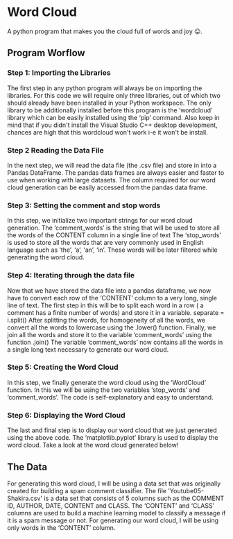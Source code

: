 # Word Cloud
A python program that makes you the cloud full of words and joy 😛.

## Program Worflow
### Step 1: Importing the Libraries
The first step in any python program will always be on importing the libraries. For this code we will require only three libraries, out of which two should already have been installed in your Python workspace. The only library to be additionally installed before this program is the ‘wordcloud’ library which can be easily installed using the ‘pip’ command. Also keep in mind that if you didn't install the Visual Studio C++ desktop development, chances are high that this wordcloud won't work i-e it won't be install.

### Step 2 Reading the Data File
In the next step, we will read the data file (the .csv file) and store in into a Pandas DataFrame. The pandas data frames are always easier and faster to use when working with large datasets. The column required for our word cloud generation can be easily accessed from the pandas data frame.

### Step 3: Setting the comment and stop words
In this step, we initialize two important strings for our word cloud generation.
The ‘comment_words’ is the string that will be used to store all the words of the CONTENT column in a single line of text
The ‘stop_words’ is used to store all the words that are very commonly used in English language such as ‘the’, ‘a’, ‘an’, ‘in’. These words will be later filtered while generating the word cloud.

### Step 4: Iterating through the data file
Now that we have stored the data file into a pandas dataframe, we now have to convert each row of the ‘CONTENT’ column to a very long, single line of text.
The first step in this will be to split each word in a row ( a comment has a finite number of words) and store it in a variable. separate = i.split()
After splitting the words, for homogeneity of all the words, we convert all the words to lowercase using the .lower() function.
Finally, we join all the words and store it to the variable ‘comment_words’ using the function .join() The variable ‘comment_words’ now contains all the words in a single long text necessary to generate our word cloud.

### Step 5: Creating the Word Cloud
In this step, we finally generate the word cloud using the ‘WordCloud’ function. In this we will be using the two variables ‘stop_words’ and ‘comment_words’. The code is self-explanatory and easy to understand.

### Step 6: Displaying the Word Cloud
The last and final step is to display our word cloud that we just generated using the above code. The ‘matplotlib.pyplot’ library is used to display the word cloud. Take a look at the word cloud generated below!

## The Data
For generating this word cloud, I will be using a data set that was originally created for building a spam comment classifier.
The file 'Youtube05-Shakira.csv' is a data set that consists of 5 columns such as the COMMENT ID, AUTHOR, DATE, CONTENT and CLASS. The ‘CONTENT’ and ‘CLASS’ columns are used to build a machine learning model to classify a message if it is a spam message or not.
For generating our word cloud, I will be using only words in the ‘CONTENT’ column.

